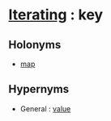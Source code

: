 # [Iterating][1] : key

## Holonyms

  - [map](map_n.md)
  
## Hypernyms

  - General : [value](/The_Basics/General/value.md)

[1]: README.md